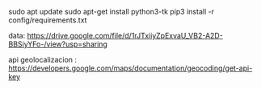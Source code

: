 
sudo apt update
sudo apt-get install python3-tk
pip3 install -r config/requirements.txt


data: https://drive.google.com/file/d/1rJTxiiyZpExvaU_VB2-A2D-BBSiyYFo-/view?usp=sharing

api geolocalizacion : https://developers.google.com/maps/documentation/geocoding/get-api-key